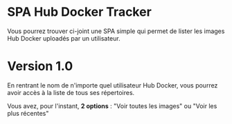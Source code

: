 # SPA Hub Docker Tracker

Vous pourrez trouver ci-joint une SPA simple qui permet de lister les images Hub Docker uploadés par un utilisateur.

# Version 1.0

En rentrant le nom de n'importe quel utilisateur Hub Docker, vous pourrez avoir accès à la liste de tous ses répertoires.

Vous avez, pour l'instant, **2 options** : "Voir toutes les images" ou "Voir les plus récentes"

